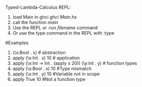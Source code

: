 Typed-Lambda-Calculus REPL:
1. load Main in ghci *ghci Main.hs*
2. call the function *main*
3. Use the REPL or :run *filename* command
4. Or use the type command in the REPL with :type

#Examples
1. (\x:Bool . x) # abstraction
2. apply (\x:Int . x) 10 # application
3. apply (\x:Int -> Int . (apply x 20)) (\y:Int . y) # function types
4. apply (\x:Bool . x) 10 #Type mismatch
5. apply (\x:Int . y) 10 #Variable not in scope
6. apply True 10 #Not a function type